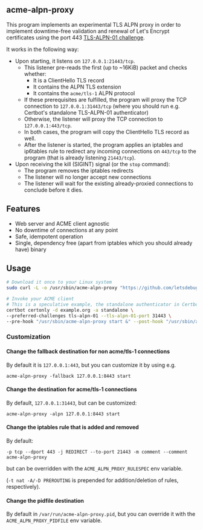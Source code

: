 ## acme-alpn-proxy

This program implements an experimental TLS ALPN proxy in order to implement downtime-free validation and renewal of Let's Encrypt certificates using the port 443 [TLS-ALPN-01 challenge](https://tools.ietf.org/html/draft-ietf-acme-tls-alpn-01).

It works in the following way:

- Upon starting, it listens on `127.0.0.1:21443/tcp`. 
  - This listener pre-reads the first (up to ~16KiB) packet and checks whether:
    - It is a ClientHello TLS record
    - It contains the ALPN TLS extension
    - It contains the `acme/tls-1` ALPN protocol
  - If these prerequisites are fulfilled, the program will proxy the TCP connection to `127.0.0.1:31443/tcp` (where you should run e.g. Certbot's standalone TLS-ALPN-01 authenticator)
  - Otherwise, the listener will proxy the TCP connection to `127.0.0.1:443/tcp`.
  - In both cases, the program will copy the ClientHello TLS record as well.
  - After the listener is started, the program applies an iptables and ip6tables rule to redirect any incoming connections on `443/tcp` to the program (that is already listening `21443/tcp`).
- Upon receiving the kill (SIGINT) signal (or the `stop` command):
  - The program removes the iptables redirects
  - The listener will no longer accept new connections
  - The listener will wait for the existing already-proxied connections to conclude before it dies.

## Features

- Web server and ACME client agnostic
- No downtime of connections at any point
- Safe, idempotent operation
- Single, dependency free (apart from iptables which you should already have) binary

## Usage

```bash
# Download it once to your Linux system
sudo curl -L -o /usr/sbin/acme-alpn-proxy "https://github.com/letsdebug/acme-alpn-proxy/releases/download/0.2.0/acme-alpn-proxy"

# Invoke your ACME client
# This is a speculative example, the standalone authenticator in Certbot does not yet support TLS-ALPN-01
certbot certonly -d example.org -a standalone \
--preferred-challenges tls-alpn-01 --tls-alpn-01-port 31443 \
--pre-hook "/usr/sbin/acme-alpn-proxy start &" --post-hook "/usr/sbin/acme-alpn-proxy stop &"
```

### Customization

#### Change the fallback destination for non acme/tls-1 connections
By default it is `127.0.0.1:443`, but you can customize it by using e.g.

    acme-alpn-proxy -fallback 127.0.0.1:8443 start

#### Change the destination for acme/tls-1 connections
By default, `127.0.0.1:31443`, but can be customized:

    acme-alpn-proxy -alpn 127.0.0.1:8443 start

#### Change the iptables rule that is added and removed

By default:

	-p tcp --dport 443 -j REDIRECT --to-port 21443 -m comment --comment acme-alpn-proxy

but can be overridden with the `ACME_ALPN_PROXY_RULESPEC` env variable.

(`-t nat -A/-D PREROUTING` is prepended for addition/deletion of rules, respectively).

#### Change the pidfile destination
By default in `/var/run/acme-alpn-proxy.pid`, but you can override it with the `ACME_ALPN_PROXY_PIDFILE` env variable.
